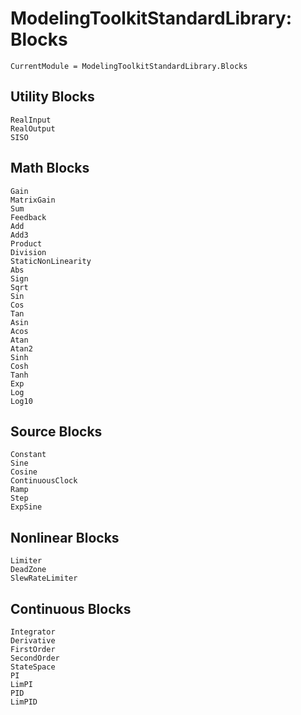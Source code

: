 # ModelingToolkitStandardLibrary: Blocks
```@meta
CurrentModule = ModelingToolkitStandardLibrary.Blocks
```

## Utility Blocks

```@docs
RealInput
RealOutput
SISO
```

## Math Blocks

```@docs
Gain
MatrixGain
Sum
Feedback
Add
Add3
Product
Division
StaticNonLinearity
Abs
Sign
Sqrt
Sin
Cos
Tan
Asin
Acos
Atan
Atan2
Sinh
Cosh
Tanh
Exp
Log
Log10
```

## Source Blocks

```@docs
Constant
Sine
Cosine
ContinuousClock
Ramp
Step
ExpSine
```

## Nonlinear Blocks

```@docs
Limiter
DeadZone
SlewRateLimiter
```

## Continuous Blocks

```@docs
Integrator
Derivative
FirstOrder
SecondOrder
StateSpace
PI
LimPI
PID
LimPID
```